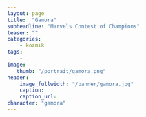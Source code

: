 ```yaml
---
layout: page
title:  "Gamora"
subheadline: "Marvels Contest of Champions"
teaser: ""
categories:
    - kozmik
tags:
    -
image:
   thumb: "/portrait/gamora.png"
header:
    image_fullwidth: "/banner/gamora.jpg"
    caption: 
    caption_url:  
character: "gamora"
---
```

